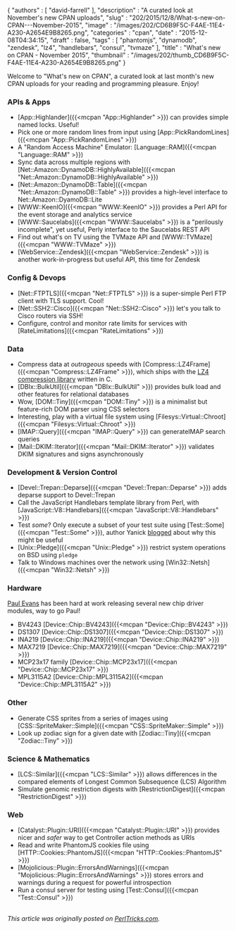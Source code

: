 {
   "authors" : [
      "david-farrell"
   ],
   "description" : "A curated look at November's new CPAN uploads",
   "slug" : "202/2015/12/8/What-s-new-on-CPAN---November-2015",
   "image" : "/images/202/CD6B9F5C-F4AE-11E4-A230-A2654E9B8265.png",
   "categories" : "cpan",
   "date" : "2015-12-08T04:34:15",
   "draft" : false,
   "tags" : [
      "phantomjs",
      "dynamodb",
      "zendesk",
      "lz4",
      "handlebars",
      "consul",
      "tvmaze"
   ],
   "title" : "What's new on CPAN - November 2015",
   "thumbnail" : "/images/202/thumb_CD6B9F5C-F4AE-11E4-A230-A2654E9B8265.png"
}


Welcome to "What's new on CPAN", a curated look at last month's new CPAN uploads for your reading and programming pleasure. Enjoy!

### APIs & Apps

-   [App::Highlander]({{<mcpan "App::Highlander" >}}) can provides simple named locks. Useful!
-   Pick one or more random lines from input using [App::PickRandomLines]({{<mcpan "App::PickRandomLines" >}})
-   A "Random Access Machine" Emulator: [Language::RAM]({{<mcpan "Language::RAM" >}})
-   Sync data across multiple regions with [Net::Amazon::DynamoDB::HighlyAvailable]({{<mcpan "Net::Amazon::DynamoDB::HighlyAvailable" >}})
-   [Net::Amazon::DynamoDB::Table]({{<mcpan "Net::Amazon::DynamoDB::Table" >}}) provides a high-level interface to Net::Amazon::DyamoDB::Lite
-   [WWW::KeenIO]({{<mcpan "WWW::KeenIO" >}}) provides a Perl API for the event storage and analytics service
-   [WWW::Saucelabs]({{<mcpan "WWW::Saucelabs" >}}) is a "perilously incomplete", yet useful, Perly interface to the Saucelabs REST API
-   Find out what's on TV using the TVMaze API and [WWW::TVMaze]({{<mcpan "WWW::TVMaze" >}})
-   [WebService::Zendesk]({{<mcpan "WebService::Zendesk" >}}) is another work-in-progress but useful API, this time for Zendesk

### Config & Devops

-   [Net::FTPTLS]({{<mcpan "Net::FTPTLS" >}}) is a super-simple Perl FTP client with TLS support. Cool!
-   [Net::SSH2::Cisco]({{<mcpan "Net::SSH2::Cisco" >}}) let's you talk to Cisco routers via SSH!
-   Configure, control and monitor rate limits for services with [RateLimitations]({{<mcpan "RateLimitations" >}})

### Data

-   Compress data at *outrageous* speeds with [Compress::LZ4Frame]({{<mcpan "Compress::LZ4Frame" >}}), which ships with the [LZ4 compression library](https://github.com/Cyan4973/lz4) written in C.
-   [DBIx::BulkUtil]({{<mcpan "DBIx::BulkUtil" >}}) provides bulk load and other features for relational databases
-   Wow, [DOM::Tiny]({{<mcpan "DOM::Tiny" >}}) is a minimalist but feature-rich DOM parser using CSS selectors
-   Interesting, play with a virtual file system using [Filesys::Virtual::Chroot]({{<mcpan "Filesys::Virtual::Chroot" >}})
-   [IMAP::Query]({{<mcpan "IMAP::Query" >}}) can generateIMAP search queries
-   [Mail::DKIM::Iterator]({{<mcpan "Mail::DKIM::Iterator" >}}) validates DKIM signatures and signs asynchronously

### Development & Version Control

-   [Devel::Trepan::Deparse]({{<mcpan "Devel::Trepan::Deparse" >}}) adds deparse support to Devel::Trepan
-   Call the JavaScript Handlebars template library from Perl, with [JavaScript::V8::Handlebars]({{<mcpan "JavaScript::V8::Handlebars" >}})
-   Test *some*? Only execute a subset of your test suite using [Test::Some]({{<mcpan "Test::Some" >}}), author Yanick [blogged](http://techblog.babyl.ca/entry/test-some) about why this might be useful
-   [Unix::Pledge]({{<mcpan "Unix::Pledge" >}}) restrict system operations on BSD using `pledge`
-   Talk to Windows machines over the network using [Win32::Netsh]({{<mcpan "Win32::Netsh" >}})

### Hardware

[Paul Evans](https://metacpan.org/author/PEVANS) has been hard at work releasing several new chip driver modules, way to go Paul!

-   BV4243 [Device::Chip::BV4243]({{<mcpan "Device::Chip::BV4243" >}})
-   DS1307 [Device::Chip::DS1307]({{<mcpan "Device::Chip::DS1307" >}})
-   INA219 [Device::Chip::INA219]({{<mcpan "Device::Chip::INA219" >}})
-   MAX7219 [Device::Chip::MAX7219]({{<mcpan "Device::Chip::MAX7219" >}})
-   MCP23x17 family [Device::Chip::MCP23x17]({{<mcpan "Device::Chip::MCP23x17" >}})
-   MPL3115A2 [Device::Chip::MPL3115A2]({{<mcpan "Device::Chip::MPL3115A2" >}})

### Other

-   Generate CSS sprites from a series of images using [CSS::SpriteMaker::Simple]({{<mcpan "CSS::SpriteMaker::Simple" >}})
-   Look up zodiac sign for a given date with [Zodiac::Tiny]({{<mcpan "Zodiac::Tiny" >}})

### Science & Mathematics

-   [LCS::Similar]({{<mcpan "LCS::Similar" >}}) allows differences in the compared elements of Longest Common Subsequence (LCS) Algorithm
-   Simulate genomic restriction digests with [RestrictionDigest]({{<mcpan "RestrictionDigest" >}})

### Web

-   [Catalyst::Plugin::URI]({{<mcpan "Catalyst::Plugin::URI" >}}) provides nicer and *safer* way to get Controller action methods as URIs
-   Read and write PhantomJS cookies file using [HTTP::Cookies::PhantomJS]({{<mcpan "HTTP::Cookies::PhantomJS" >}})
-   [Mojolicious::Plugin::ErrorsAndWarnings]({{<mcpan "Mojolicious::Plugin::ErrorsAndWarnings" >}}) stores errors and warnings during a request for powerful introspection
-   Run a consul server for testing using [Test::Consul]({{<mcpan "Test::Consul" >}})


\
*This article was originally posted on [PerlTricks.com](http://perltricks.com).*
